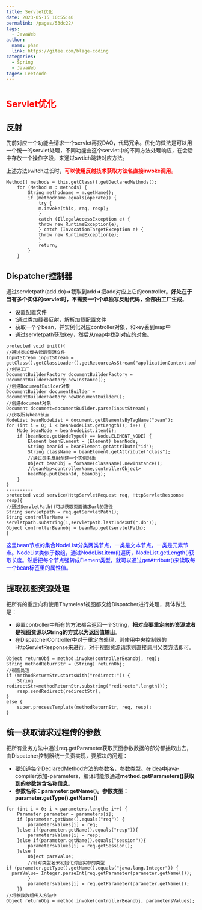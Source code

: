 ```yaml
---
title: Servlet优化
date: 2023-05-15 10:55:40
permalink: /pages/53dc22/
tags: 
  - JavaWeb
author: 
  name: phan
  link: https://gitee.com/blage-coding
categories: 
  - Spring
  - JavaWeb
tages: Leetcode
---
```

# <font color='red' size=5>Servlet优化</font>

## 反射

先前对应一个功能会请求一个servlet再找DAO，代码冗余。优化的做法是可以用一个统一的servlet处理，不同功能由这个servlet中的不同方法处理响应，在会话中存放一个操作字段，来通过swtich跳转对应方法。

上述方法switch过长时，<font color='red'>**可以使用反射技术获取方法名直接invoke调用**。</font>

```
Method[] methods = this.getClass().getDeclaredMethods();
	for (Method m : methods) {
        String methodname = m.getName();
        if (methodname.equals(operate)) {
            try {
            m.invoke(this, req, resp);
            }
          	catch (IllegalAccessException e) {
            throw new RuntimeException(e);
            } catch (InvocationTargetException e) {
            throw new RuntimeException(e);
            }
        	return;
        }
	}
```

## Dispatcher控制器

通过servletpath(add.do)=>截取到add=>把add对应上它的controller。**好处在于当有多个实体的servlet时，不需要一个个单独写反射代码，全部由工厂生成**。

- 设置配置文件
- t通过类加载器反射，解析加载配置文件
- 获取一个个bean，并实例化对应controller对象，和key丢到map中
- 通过servletpath获取key，然后从map中找到对应的对象。

```
protected void init(){
//通过类加载去读取资源文件
InputStream inputStream = getClass().getClassLoader().getResourceAsStream("applicationContext.xml");
//创建工厂
DocumentBuilderFactory documentBuilderFactory = DocumentBuilderFactory.newInstance();
//创建DocumentBuilder对象
DocumentBuilder documentBuilder = documentBuilderFactory.newDocumentBuilder();
//创建document对象
Document document=documentBuilder.parse(inputStream);
//获取所有bean节点
NodeList beanNodeList = document.getElementsByTagName("bean");
for (int i = 0; i < beanNodeList.getLength(); i++) {
    Node beanNode = beanNodeList.item(i);
    if (beanNode.getNodeType() == Node.ELEMENT_NODE) {
        Element beanElement = (Element) beanNode;
        String beanId = beanElement.getAttribute("id");
        String className = beanElement.getAttribute("class");
        //通过类名反射创建一个实例对象
        Object beanObj = forName(className).newInstance();
        //beanMap<controllerName,controllerObject>
        beanMap.put(beanId, beanObj);
    }
}
----------
protected void service(HttpServletRequest req, HttpServletResponse resp){
//通过ServletPath()可以获取页面请求url的路径
String servletpath = req.getServletPath();
String controllerName = servletpath.substring(1,servletpath.lastIndexOf(".do"));
Object controllerBeanobj = beanMap.get(servletPath);
}
```

<font color='blue'>这里bean节点的集合NodeList分类两类节点，一类是文本节点，一类是元素节点。NodeList类似于数组，通过NodeList.item(i)遍历，NodeList.getLength()获取长度。然后把每个节点强转成Element类型，就可以通过getAttributr()来读取每一个bean标签里的属性值。</font>

## 提取视图资源处理

把所有的重定向和使用Thymeleaf视图都交给Dispatcher进行处理，具体做法是：

- 设置controller中所有的方法都会返回一个String，**把对应要重定向的资源或者是视图资源以String的方式以为返回值输出**。
- 在DispatcherController中对于重定向处理，则使用中央控制器的HttpServletResponse来进行，对于视图资源请求则直接调用父类方法即可。

```
Object returnObj = method.invoke(controllerBeanobj, req);
String methodReturnStr = (String) returnObj;
//视图处理
if (methodReturnStr.startsWith("redirect:")) {
    String redirectStr=methodReturnStr.substring("redirect:".length());
    resp.sendRedirect(redirectStr);
}
else {
    super.processTemplate(methodReturnStr, req, resp);
}
```

## 统一获取请求过程传的参数

把所有业务方法中通过req.getParameter获取页面参数数据的部分都抽取出去，由Dispatcher控制器统一负责实现，要解决的问题：

- 要知道每个DeclaredMethod方法的参数名，参数类型。在idea中java-compiler添加-parameters，编译时能够通过**method.getParameters()获取到的参数包含名称信息**。
- **参数名称：parameter.getName()。参数类型：parameter.getType().getName()**

```
for (int i = 0; i < parameters.length; i++) {
    Parameter parameter = parameters[i];
    if (parameter.getName().equals("req")) {
        parametersValues[i] = req;
    }else if(parameter.getName().equals("resp")){
        parametersValues[i] = resp;
    }else if(parameter.getName().equals("session")){
        parametersValues[i] = req.getSession();
    }else {
        Object paraValue;
        //针对类型名来初始化对应实参的类型
if (parameter.getType().getName().equals("java.lang.Integer")) {
  paraValue= Integer.parseInt(req.getParameter(parameter.getName()));
        }
        parametersValues[i] = req.getParameter(parameter.getName());
    }}
//将参数数组传入方法中
Object returnObj = method.invoke(controllerBeanobj, parametersValues);
```

